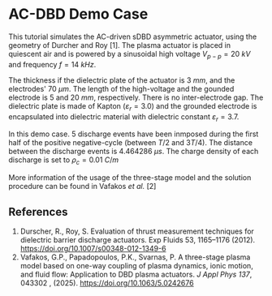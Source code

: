 # AC-DBD Demo Case

This tutorial simulates the AC-driven sDBD asymmetric actuator, using the geometry of Durcher and Roy [1]. The plasma actuator is placed in quiescent air and is powered by a sinusoidal high voltage $V_{p-p}=20~ kV$ and frequency $f=14~ kHz$. 

The thickness if the dielectric plate of the actuator is $3~mm$, and the electrodes' $70~\mu m$. The length of the high-voltage and the gounded electrode is $5$ and $20~mm$, respectively. There is no inter-electrode gap. The dielectric plate is made of Kapton $(\varepsilon_r=3.0)$ and the grounded electrode is encapsulated into dielectric material with dielectric constant $\varepsilon_r=3.7$.

In this demo case. 5 discharge events have been inmposed during the first half of the positive negative-cycle (between $T/2$ and $3T/4$). The distance between the discharge events is $4.464286~\mu s$. The charge density of each discharge is set to $\rho_c=0.01~C/m$ 

More information of the usage of the three-stage model and the solution procedure can be found in Vafakos *et al.* [2]

## References

1. Durscher, R., Roy, S. Evaluation of thrust measurement techniques for dielectric barrier discharge actuators. Exp Fluids 53, 1165–1176 (2012). https://doi.org/10.1007/s00348-012-1349-6
2. Vafakos, G.P., Papadopoulos, P.K., Svarnas, P. A three-stage plasma model based on one-way coupling of plasma dynamics, ionic motion, and fluid flow: Application to DBD plasma actuators. *J Appl Phys 137*, 043302 , (2025). https://doi.org/10.1063/5.0242676
